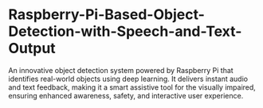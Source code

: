 # Raspberry-Pi-Based-Object-Detection-with-Speech-and-Text-Output
An innovative object detection system powered by Raspberry Pi that identifies real-world objects using deep learning. It delivers instant audio and text feedback, making it a smart assistive tool for the visually impaired, ensuring enhanced awareness, safety, and interactive user experience.

